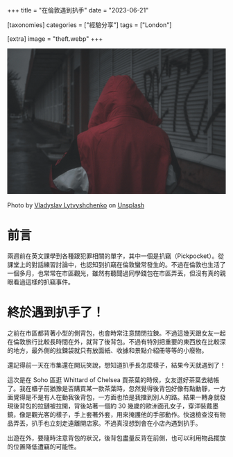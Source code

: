 +++
title = "在倫敦遇到扒手"
date = "2023-06-21"

[taxonomies]
categories = ["經驗分享"]
tags = ["London"]

[extra]
image = "theft.webp"
+++

![](theft.webp)
<p class="image-caption">Photo by <a href="https://unsplash.com/@vladosek?utm_source=unsplash&utm_medium=referral&utm_content=creditCopyText">Vladyslav Lytvyshchenko</a> on <a href="https://unsplash.com/photos/gqL_0fgjbsY?utm_source=unsplash&utm_medium=referral&utm_content=creditCopyText">Unsplash</a></p>

# 前言

兩週前在英文課學到各種跟犯罪相關的單字，其中一個是扒竊（Pickpocket）。從課堂上的對話練習討論中，也認知到扒竊在倫敦蠻常發生的。不過在倫敦也生活了一個多月，也常常在市區觀光，雖然有聽聞過同學錢包在市區弄丟，但沒有真的親眼看過這樣的扒竊事件。

# 終於遇到扒手了！

之前在市區都背著小型的側背包，也會時常注意關閉拉鍊。不過這幾天跟女友一起在倫敦旅行比較長時間在外，就背了後背包。不過有特別把重要的東西放在比較深的地方，最外側的拉鍊袋就只有放面紙、收據和景點介紹冊等等的小廢物。

還記得前一天在市集還在開玩笑說，想知道扒手長怎麼樣子，結果今天就遇到了！

這次是在 Soho 區逛 Whittard of Chelsea 買茶葉的時候，女友選好茶葉去結帳了。我在櫃子前猶豫是否購買某一款茶葉時，忽然覺得後背包好像有點動靜，一方面覺得是不是有人在動我後背包，一方面也怕是我擋到別人的路。結果一轉身就發現後背包的拉鏈被拉開，背後站著一個約 30 幾歲的歐洲面孔女子，穿洋裝戴墨鏡，像是觀光客的樣子，手上套著外套，用來掩護他的手部動作。快速檢查沒有物品弄丟，扒手也立刻走遠離開店家。不過真沒想到會在小店內遇到扒手。

出遊在外，要隨時注意背包的狀況，後背包盡量反背在前側，也可以利用物品擺放的位置降低遭竊的可能性。
